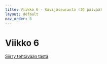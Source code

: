 ```yaml
---
title: Viikko 6 - Kävijäseuranta (30 päivää)
layout: default
nav_order: 8
---
```


# Viikko 6

[Siirry tehtävään tästä](viikko6/index.html)